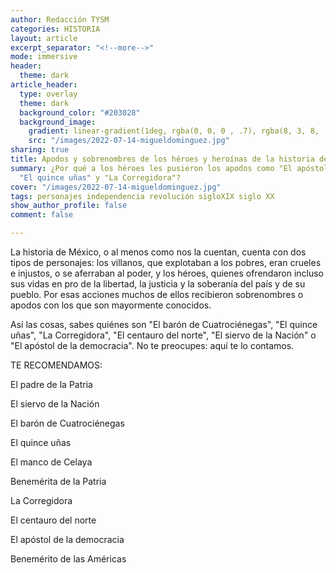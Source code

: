 ```yaml
---
author: Redacción TYSM
categories: HISTORIA
layout: article
excerpt_separator: "<!--more-->"
mode: immersive
header:
  theme: dark
article_header:
  type: overlay
  theme: dark
  background_color: "#203028"
  background_image:
    gradient: linear-gradient(1deg, rgba(0, 0, 0 , .7), rgba(8, 3, 8, .9))
    src: "/images/2022-07-14-migueldominguez.jpg"
sharing: true
title: Apodos y sobrenombres de los héroes y heroínas de la historia de México
summary: ¿Por qué a los héroes les pusieron los apodos como "El apóstol de la democracia",
  "El quince uñas" y "La Corregidora"?
cover: "/images/2022-07-14-migueldominguez.jpg"
tags: personajes independencia revolución sigloXIX siglo XX
show_author_profile: false
comment: false

---
```

La historia de México, o al menos como nos la cuentan, cuenta con dos tipos de personajes: los villanos, que explotaban a los pobres, eran crueles e injustos, o se aferraban al poder, y los héroes, quienes ofrendaron incluso sus vidas en pro de la libertad, la justicia y la soberanía del país y de su pueblo. Por esas acciones muchos de ellos recibieron sobrenombres o apodos con los que son mayormente conocidos.

Así las cosas, sabes quiénes son "El barón de Cuatrociénegas", "El quince uñas", "La Corregidora", "El centauro del norte", "El siervo de la Nación" o "El apóstol de la democracia". No te preocupes: aquí te lo contamos.

TE RECOMENDAMOS:

El padre de la Patria

El siervo de la Nación

El barón de Cuatrociénegas

El quince uñas

El manco de Celaya

Benemérita de la Patria

La Corregidora

El centauro del norte

El apóstol de la democracia

Benemérito de las Américas